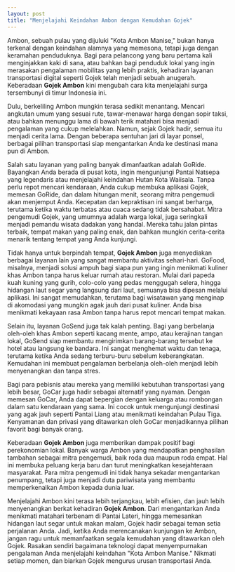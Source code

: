 ```yaml
---
layout: post
title: "Menjelajahi Keindahan Ambon dengan Kemudahan Gojek"
---
```


Ambon, sebuah pulau yang dijuluki "Kota Ambon Manise," bukan hanya terkenal dengan keindahan alamnya yang memesona, tetapi juga dengan keramahan penduduknya. Bagi para pelancong yang baru pertama kali menginjakkan kaki di sana, atau bahkan bagi penduduk lokal yang ingin merasakan pengalaman mobilitas yang lebih praktis, kehadiran layanan transportasi digital seperti Gojek telah menjadi sebuah anugerah. Keberadaan **Gojek Ambon** kini mengubah cara kita menjelajahi surga tersembunyi di timur Indonesia ini.

Dulu, berkeliling Ambon mungkin terasa sedikit menantang. Mencari angkutan umum yang sesuai rute, tawar-menawar harga dengan sopir taksi, atau bahkan menunggu lama di bawah terik matahari bisa menjadi pengalaman yang cukup melelahkan. Namun, sejak Gojek hadir, semua itu menjadi cerita lama. Dengan beberapa sentuhan jari di layar ponsel, berbagai pilihan transportasi siap mengantarkan Anda ke destinasi mana pun di Ambon.

Salah satu layanan yang paling banyak dimanfaatkan adalah GoRide. Bayangkan Anda berada di pusat kota, ingin mengunjungi Pantai Natsepa yang legendaris atau menjelajahi keindahan Hutan Kota Waiisala. Tanpa perlu repot mencari kendaraan, Anda cukup membuka aplikasi Gojek, memesan GoRide, dan dalam hitungan menit, seorang mitra pengemudi akan menjemput Anda. Kecepatan dan kepraktisan ini sangat berharga, terutama ketika waktu terbatas atau cuaca sedang tidak bersahabat. Mitra pengemudi Gojek, yang umumnya adalah warga lokal, juga seringkali menjadi pemandu wisata dadakan yang handal. Mereka tahu jalan pintas terbaik, tempat makan yang paling enak, dan bahkan mungkin cerita-cerita menarik tentang tempat yang Anda kunjungi.

Tidak hanya untuk berpindah tempat, **Gojek Ambon** juga menyediakan berbagai layanan lain yang sangat membantu aktivitas sehari-hari. GoFood, misalnya, menjadi solusi ampuh bagi siapa pun yang ingin menikmati kuliner khas Ambon tanpa harus keluar rumah atau restoran. Mulai dari papeda kuah kuning yang gurih, colo-colo yang pedas menggugah selera, hingga hidangan laut segar yang langsung dari laut, semuanya bisa dipesan melalui aplikasi. Ini sangat memudahkan, terutama bagi wisatawan yang menginap di akomodasi yang mungkin agak jauh dari pusat kuliner. Anda bisa menikmati kekayaan rasa Ambon tanpa harus repot mencari tempat makan.

Selain itu, layanan GoSend juga tak kalah penting. Bagi yang berbelanja oleh-oleh khas Ambon seperti kacang mente, ampo, atau kerajinan tangan lokal, GoSend siap membantu mengirimkan barang-barang tersebut ke hotel atau langsung ke bandara. Ini sangat menghemat waktu dan tenaga, terutama ketika Anda sedang terburu-buru sebelum keberangkatan. Kemudahan ini membuat pengalaman berbelanja oleh-oleh menjadi lebih menyenangkan dan tanpa stres.

Bagi para pebisnis atau mereka yang memiliki kebutuhan transportasi yang lebih besar, GoCar juga hadir sebagai alternatif yang nyaman. Dengan memesan GoCar, Anda dapat bepergian dengan keluarga atau rombongan dalam satu kendaraan yang sama. Ini cocok untuk mengunjungi destinasi yang agak jauh seperti Pantai Liang atau menikmati keindahan Pulau Tiga. Kenyamanan dan privasi yang ditawarkan oleh GoCar menjadikannya pilihan favorit bagi banyak orang.

Keberadaan **Gojek Ambon** juga memberikan dampak positif bagi perekonomian lokal. Banyak warga Ambon yang mendapatkan penghasilan tambahan sebagai mitra pengemudi, baik roda dua maupun roda empat. Hal ini membuka peluang kerja baru dan turut meningkatkan kesejahteraan masyarakat. Para mitra pengemudi ini tidak hanya sekadar mengantarkan penumpang, tetapi juga menjadi duta pariwisata yang membantu memperkenalkan Ambon kepada dunia luar.

Menjelajahi Ambon kini terasa lebih terjangkau, lebih efisien, dan jauh lebih menyenangkan berkat kehadiran **Gojek Ambon**. Dari mengantarkan Anda menikmati matahari terbenam di Pantai Lateri, hingga memesankan hidangan laut segar untuk makan malam, Gojek hadir sebagai teman setia perjalanan Anda. Jadi, ketika Anda merencanakan kunjungan ke Ambon, jangan ragu untuk memanfaatkan segala kemudahan yang ditawarkan oleh Gojek. Rasakan sendiri bagaimana teknologi dapat menyempurnakan pengalaman Anda menjelajahi keindahan "Kota Ambon Manise." Nikmati setiap momen, dan biarkan Gojek mengurus urusan transportasi Anda.
